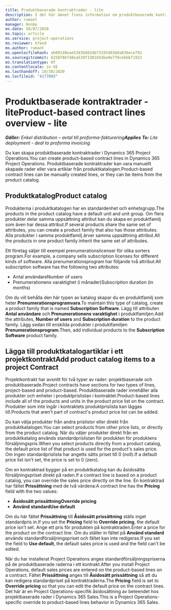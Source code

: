 ```yaml
---
title: Produktbaserade kontraktrader - lite
description: I det här ämnet finns information om produktbaserade kontraktrader.
author: rumant
manager: Annbe
ms.date: 10/07/2020
ms.topic: article
ms.service: project-operations
ms.reviewer: kfend
ms.author: rumant
ms.openlocfilehash: eb09140eae5383b882db73195d0360a836ece791
ms.sourcegitcommit: 625878bf48ea530f3381843be0e778cebbbf1922
ms.translationtype: HT
ms.contentlocale: sv-SE
ms.lasthandoff: 10/30/2020
ms.locfileid: "4177893"
---
```

# <a name="product-based-contract-lines-overview---lite"></a><span data-ttu-id="60c87-103">Produktbaserade kontraktrader - lite</span><span class="sxs-lookup"><span data-stu-id="60c87-103">Product-based contract lines overview - lite</span></span>

<span data-ttu-id="60c87-104">_**Gäller:** Enkel distribution – avtal till proforma-fakturering_</span><span class="sxs-lookup"><span data-stu-id="60c87-104">_**Applies To:** Lite deployment - deal to proforma invoicing_</span></span>

<span data-ttu-id="60c87-105">Du kan skapa produktbaserade kontraktrader i Dynamics 365 Project Operations.</span><span class="sxs-lookup"><span data-stu-id="60c87-105">You can create product-based contract lines in Dynamics 365 Project Operations.</span></span> <span data-ttu-id="60c87-106">Produktbaserade kontraktrader kan vara manuellt skapade rader eller vara artiklar från produktkatalogen.</span><span class="sxs-lookup"><span data-stu-id="60c87-106">Product-based contract lines can be manually created lines, or they can be items from the product catalog.</span></span>

## <a name="product-catalog"></a><span data-ttu-id="60c87-107">Produktkatalog</span><span class="sxs-lookup"><span data-stu-id="60c87-107">Product catalog</span></span>

<span data-ttu-id="60c87-108">Produkterna i produktkatalogen har en standardenhet och enhetsgrupp.</span><span class="sxs-lookup"><span data-stu-id="60c87-108">The products in the product catalog have a default unit and unit group.</span></span> <span data-ttu-id="60c87-109">Om flera produkter delar samma uppsättning attribut kan du skapa en produktfamilj som även har dessa attribut.</span><span class="sxs-lookup"><span data-stu-id="60c87-109">If several products share the same set of attributes, you can create a product family that also has those attributes.</span></span> <span data-ttu-id="60c87-110">Alla produkter i samma produktfamilj ärver samma uppsättning attribut.</span><span class="sxs-lookup"><span data-stu-id="60c87-110">All the products in one product family inherit the same set of attributes.</span></span>

<span data-ttu-id="60c87-111">Ett företag säljer till exempel prenumerationslicenser för olika sorters program.</span><span class="sxs-lookup"><span data-stu-id="60c87-111">For example, a company sells subscription licenses for different kinds of software.</span></span> <span data-ttu-id="60c87-112">Alla prenumerationsprogram har följande två attribut:</span><span class="sxs-lookup"><span data-stu-id="60c87-112">All subscription software has the following two attributes:</span></span>

- <span data-ttu-id="60c87-113">Antal användare</span><span class="sxs-lookup"><span data-stu-id="60c87-113">Number of users</span></span>
- <span data-ttu-id="60c87-114">Prenumerationens varaktighet (i månader)</span><span class="sxs-lookup"><span data-stu-id="60c87-114">Subscription duration (in months)</span></span>

<span data-ttu-id="60c87-115">Om du vill behålla den här typen av katalog skapar du en produktfamilj som heter **Prenumerationsprogramvara**.</span><span class="sxs-lookup"><span data-stu-id="60c87-115">To maintain this type of catalog, create a product family that is named **Subscription Software**.</span></span> <span data-ttu-id="60c87-116">Lägg till attributen **Antal användare** och **Prenumerationens varaktighet** i produktfamiljen.</span><span class="sxs-lookup"><span data-stu-id="60c87-116">Add the attributes, **Number of users** and **Subscription duration** to the product family.</span></span> <span data-ttu-id="60c87-117">Lägg sedan till enskilda produkter i produktfamiljen **Prenumerationsprogram**.</span><span class="sxs-lookup"><span data-stu-id="60c87-117">Then, add individual products to the **Subscription Software** product family.</span></span>

## <a name="add-product-catalog-items-to-a-project-contract"></a><span data-ttu-id="60c87-118">Lägga till produktkatalogartiklar i ett projektkontrakt</span><span class="sxs-lookup"><span data-stu-id="60c87-118">Add product catalog items to a project Contract</span></span>

<span data-ttu-id="60c87-119">Projektkontrakt har avsnitt för två typer av rader: projektbaserade och produktbaserade.</span><span class="sxs-lookup"><span data-stu-id="60c87-119">Project contracts have sections for two types of lines, project-based and product-based.</span></span> <span data-ttu-id="60c87-120">Produktbaserade rader innehåller alla produkter och enheter i produktprislistan i kontraktet.</span><span class="sxs-lookup"><span data-stu-id="60c87-120">Product-based lines include all of the products and units in the product price list on the contract.</span></span> <span data-ttu-id="60c87-121">Produkter som inte ingår i kontraktets produktprislista kan läggas till.</span><span class="sxs-lookup"><span data-stu-id="60c87-121">Products that aren't part of contract's product price list can be added.</span></span>

<span data-ttu-id="60c87-122">Du kan välja produkter från andra prislistor eller direkt från produktkatalogen.</span><span class="sxs-lookup"><span data-stu-id="60c87-122">You can select products from other price lists, or directly from the product catalog.</span></span> <span data-ttu-id="60c87-123">När du väljer produkter direkt från en produktkatalog används standardprislistan för produkten för produktens försäljningspris.</span><span class="sxs-lookup"><span data-stu-id="60c87-123">When you select products directly from a product catalog, the default price list of that product is used for the product's sales price.</span></span> <span data-ttu-id="60c87-124">Om ingen standardprislista har angetts sätts priset till 0 (noll).</span><span class="sxs-lookup"><span data-stu-id="60c87-124">If a default price list isn't set, the price is set to 0 (zero).</span></span>

<span data-ttu-id="60c87-125">Om en kontraktrad bygger på en produktkatalog kan du åsidosätta försäljningspriset direkt på raden.</span><span class="sxs-lookup"><span data-stu-id="60c87-125">If a contract line is based on a product catalog, you can override the sales price directly on the line.</span></span> <span data-ttu-id="60c87-126">En kontraktrad har fältet **Prissättning** med de två värdena:</span><span class="sxs-lookup"><span data-stu-id="60c87-126">A contract line has the **Pricing** field with the two values:</span></span>

- <span data-ttu-id="60c87-127">**Åsidosätt prissättning**</span><span class="sxs-lookup"><span data-stu-id="60c87-127">**Override pricing**</span></span>
- <span data-ttu-id="60c87-128">**Använd standard**</span><span class="sxs-lookup"><span data-stu-id="60c87-128">**Use default**</span></span>

<span data-ttu-id="60c87-129">Om du här fältet **Prissättning** till **Åsidosätt prissättning** ställs inget standardpris in.</span><span class="sxs-lookup"><span data-stu-id="60c87-129">If you set the **Pricing** field to **Override pricing**, the default price isn't set.</span></span> <span data-ttu-id="60c87-130">Ange ett pris för produkten på kontraktraden.</span><span class="sxs-lookup"><span data-stu-id="60c87-130">Enter a price for the product on the contract line.</span></span> <span data-ttu-id="60c87-131">Om du ställer in fältet på **Använd standard** används standardförsäljningspriset och fältet kan inte redigeras.</span><span class="sxs-lookup"><span data-stu-id="60c87-131">If you set the field to **Use default**, the default sales price is used and the field can't be edited.</span></span>

<span data-ttu-id="60c87-132">När du har installerat Project Operations anges standardförsäljningspriserna på de produktbaserade raderna i ett kontrakt.</span><span class="sxs-lookup"><span data-stu-id="60c87-132">After you install Project Operations, default sales prices are entered on the product-based lines on a contract.</span></span> <span data-ttu-id="60c87-133">Fältet **Prissättning** anges till **Åsidosätt prissättning** så att du kan redigera standardpriset på kontraktraderna.</span><span class="sxs-lookup"><span data-stu-id="60c87-133">The **Pricing** field is set to **Override pricing** so that you can edit the default price on the contract lines.</span></span> <span data-ttu-id="60c87-134">Det här är en Project Operations-specifik åsidosättning av beteendet hos projektbaserade rader i Dynamics 365 Sales.</span><span class="sxs-lookup"><span data-stu-id="60c87-134">This is a Project Operations-specific override to product-based lines behavior in Dynamics 365 Sales.</span></span>
